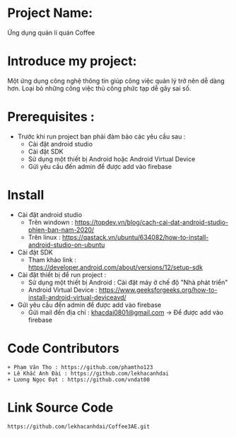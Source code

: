 
# Project Name: 
 Ứng dụng quản lí quán Coffee 

# Introduce my project:
 Một ứng dụng công nghệ thông tin giúp công việc quản lý trở nên dễ dàng hơn. Loại bỏ những công việc thủ công phức tạp dễ gây sai số.

# Prerequisites : 

- Trước khi run project bạn phải đảm bảo các yêu cầu sau :
    + Cài đặt android studio 
    + Cài đặt SDK 
    + Sử dụng một thiết bị Android hoặc Android Virtual Device 
    + Gửi yêu cầu đến admin để được add vào firebase

# Install 

- Cài đặt android studio 
    + Trên windown :  https://topdev.vn/blog/cach-cai-dat-android-studio-phien-ban-nam-2020/
    + Trên linux   :  https://qastack.vn/ubuntu/634082/how-to-install-android-studio-on-ubuntu
- Cài đặt SDK 
    + Tham khảo link :  https://developer.android.com/about/versions/12/setup-sdk
- Cài đặt thiết bị để run project :
    + Sử dụng một thiết bị Android : Cài đặt máy ở chế độ "Nhà phát triển"
    + Android Virtual Device : https://www.geeksforgeeks.org/how-to-install-android-virtual-deviceavd/
- Gửi yêu cầu đến admin để được add vào firebase 
    + Gửi mail đến địa chỉ : khacdai0801@gmail.com -> Để được add vào firebase  

# Code Contributors
    + Phạm Văn Thọ : https://github.com/phamtho123
    + Lê Khắc Anh Đài : https://github.com/lekhacanhdai
    + Lương Ngọc Đạt : https://github.com/vndat00

# Link Source Code 
    https://github.com/lekhacanhdai/Coffee3AE.git